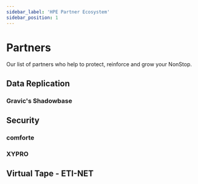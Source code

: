 ```yaml
---
sidebar_label: 'HPE Partner Ecosystem'
sidebar_position: 1
---
```


# Partners

Our list of partners who help to protect, reinforce and grow your NonStop.

## Data Replication 
### Gravic's Shadowbase

## Security 
### comforte

### XYPRO


## Virtual Tape - ETI-NET
